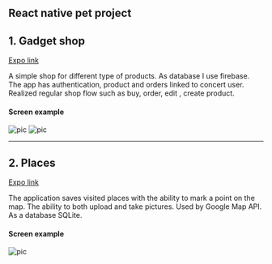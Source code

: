## React native pet project

## 1. Gadget shop 

[Expo link](https://expo.io/@cyberspacedk/gadget-shop)

A simple shop for different type of products. As database I use firebase.
The app has authentication, product and orders linked to concert user. 
Realized regular shop flow such as buy, order, edit , create product.

#### Screen example

![pic](http://i.piccy.info/i9/054d9c638716754d98bcca09982af2b3/1582227827/506847/1363635/1.png)
![pic](http://i.piccy.info/i9/76d74121e930cea61d7acb9d37229898/1582227878/396661/1363635/2.png)

___

## 2. Places 

[Expo link](https://expo.io/@cyberspacedk/places)

The application saves visited places with the ability to mark a point on the map. 
The ability to both upload and take pictures. Used by Google Map API. As a database SQLite.

#### Screen example

![pic](http://i.piccy.info/i9/84af03aeaf732780917ecf448af43a2b/1582227341/297536/1363635/3.jpg)
